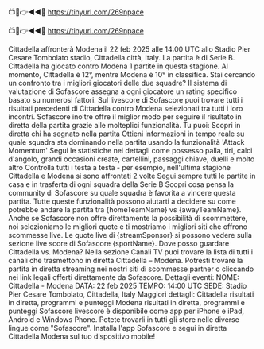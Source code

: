 📺📱👉◄◄🔴 https://tinyurl.com/269npace

📺📱👉◄◄🔴 https://tinyurl.com/269npace


Cittadella affronterà Modena il 22 feb 2025 alle 14:00 UTC allo Stadio Pier Cesare Tombolato stadio, Cittadella città, Italy. La partita è di Serie B.
Cittadella ha giocato contro Modena 1 partite in questa stagione. Al momento, Cittadella è 12°, mentre Modena è 10° in classifica. Stai cercando un confronto tra i migliori giocatori delle due squadre? Il sistema di valutazione di Sofascore assegna a ogni giocatore un rating specifico basato su numerosi fattori.
Sul livescore di Sofascore puoi trovare tutti i risultati precedenti di Cittadella contro Modena selezionati tra tutti i loro incontri. Sofascore inoltre offre il miglior modo per seguire il risultato in diretta della partita grazie alle molteplici funzionalità. Tu puoi:
Scopri in diretta chi ha segnato nella partita
Ottieni informazioni in tempo reale su quale squadra sta dominando nella partita usando la funzionalità 'Attack Momentum'
Segui le statistiche nei dettagli come possesso palla, tiri, calci d'angolo, grandi occasioni create, cartellini, passaggi chiave, duelli e molto altro
Controlla tutti i testa a testa - per esempio, nell'ultima stagione Cittadella e Modena si sono affrontati 2 volte
Segui sempre tutti le partite in casa e in trasferta di ogni squadra della Serie B
Scopri cosa pensa la community di Sofascore su quale squadra è favorita a vincere questa partita.
Tutte queste funzionalità possono aiutarti a decidere su come potrebbe andare la partita tra {homeTeamName} vs {awayTeamName}. Anche se Sofascore non offre direttamente la possibilità di scommettere, noi selezioniamo le migliori quote e ti mostriamo i migliori siti che offrono scommesse live. Le quote live di {streamSponsor} si possono vedere sulla sezione live score</sportlink> di Sofascore <sportlink>{sportName}.
Dove posso guardare Cittadella vs. Modena? Nella sezione Canali TV puoi trovare la lista di tutti i canali che trasmettono in diretta Cittadella – Modena. Potresti trovare la partita in diretta streaming nei nostri siti di scommesse partner o cliccando nei link legali offerti direttamente da Sofascore.
Dettagli eventi:
NOME: Cittadella - Modena
DATA: 22 feb 2025
TEMPO: 14:00 UTC
SEDE: Stadio Pier Cesare Tombolato, Cittadella, Italy
Maggiori dettagli:
Cittadella risultati in diretta, programmi e punteggi
Modena risultati in diretta, programmi e punteggi
Sofascore livescore è disponibile come app per iPhone e iPad, Android e Windows Phone. Potete trovarli in tutti gli store nelle diverse lingue come "Sofascore". Installa l'app Sofascore e segui in diretta Cittadella Modena sul tuo dispositivo mobile!
